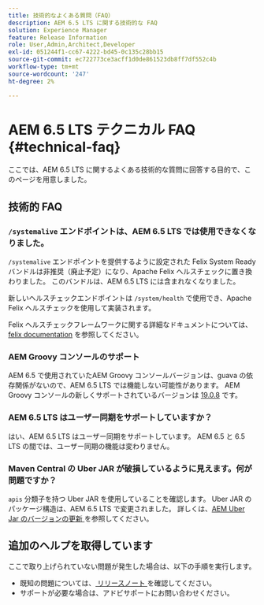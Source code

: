 ```yaml
---
title: 技術的なよくある質問（FAQ）
description: AEM 6.5 LTS に関する技術的な FAQ
solution: Experience Manager
feature: Release Information
role: User,Admin,Architect,Developer
exl-id: 051244f1-cc67-4222-bd45-0c135c28bb15
source-git-commit: ec722773ce3acff1d0de861523db8ff7df552c4b
workflow-type: tm+mt
source-wordcount: '247'
ht-degree: 2%

---
```


# AEM 6.5 LTS テクニカル FAQ {#technical-faq}

ここでは、AEM 6.5 LTS に関するよくある技術的な質問に回答する目的で、このページを用意しました。

## 技術的 FAQ

### `/systemalive` エンドポイントは、AEM 6.5 LTS では使用できなくなりました。

`/systemalive` エンドポイントを提供するように設定された Felix System Ready バンドルは非推奨（廃止予定）になり、Apache Felix ヘルスチェックに置き換わりました。 このバンドルは、AEM 6.5 LTS には含まれなくなりました。

新しいヘルスチェックエンドポイントは `/system/health` で使用でき、Apache Felix ヘルスチェックを使用して実装されます。

Felix ヘルスチェックフレームワークに関する詳細なドキュメントについては、[felix documentation](https://github.com/apache/felix-dev/blob/master/healthcheck/README.md) を参照してください。

### AEM Groovy コンソールのサポート

AEM 6.5 で使用されていたAEM Groovy コンソールバージョンは、guava の依存関係がないので、AEM 6.5 LTS では機能しない可能性があります。 AEM Groovy コンソールの新しくサポートされているバージョンは [19.0.8](https://mvnrepository.com/artifact/be.orbinson.aem/aem-groovy-console/19.0.8) です。

### AEM 6.5 LTS はユーザー同期をサポートしていますか？

はい、AEM 6.5 LTS はユーザー同期をサポートしています。 AEM 6.5 と 6.5 LTS の間では、ユーザー同期の機能は変わりません。

### Maven Central の Uber JAR が破損しているように見えます。何が問題ですか？

`apis` 分類子を持つ Uber JAR を使用していることを確認します。 Uber JAR のパッケージ構造は、AEM 6.5 LTS で変更されました。 詳しくは、[AEM Uber Jar のバージョンの更新 ](/help/sites-deploying/upgrading-code-and-customizations.md#update-the-aem-uber-jar-version) を参照してください。

## 追加のヘルプを取得しています

ここで取り上げられていない問題が発生した場合は、以下の手順を実行します。
* 既知の問題については、[ リリースノート ](/help/release-notes/release-notes.md) を確認してください。
* サポートが必要な場合は、アドビサポートにお問い合わせください。

